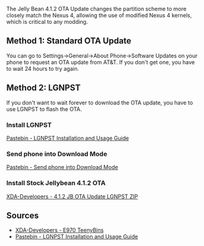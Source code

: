 The Jelly Bean 4.1.2 OTA Update changes the partition scheme to more closely match the Nexus 4, allowing the use of modified Nexus 4 kernels, which is critical to any modding.

## Method 1: Standard OTA Update

You can go to Settings->General->About Phone->Software Updates on your phone to request an OTA update from AT&T. If you don't get one, you have to wait 24 hours to try again.

## Method 2: LGNPST

If you don't want to wait forever to download the OTA update, you have to use LGNPST to flash the OTA.

### Install LGNPST

[Pastebin - LGNPST Installation and Usage Guide](http://pastebin.com/83yf2ZcA)

### Send phone into Download Mode

[Pastebin - Send phone into Download Mode](http://pastebin.com/NxqEPcpL)

### Install Stock Jellybean 4.1.2 OTA

[XDA-Developers - 4.1.2 JB OTA Update LGNPST ZIP](http://forum.xda-developers.com/showthread.php?t=2219953)

## Sources

* [XDA-Developers - E970 TeenyBins](http://forum.xda-developers.com/showthread.php?t=2230994)
* [Pastebin - LGNPST Installation and Usage Guide](http://pastebin.com/83yf2ZcA)